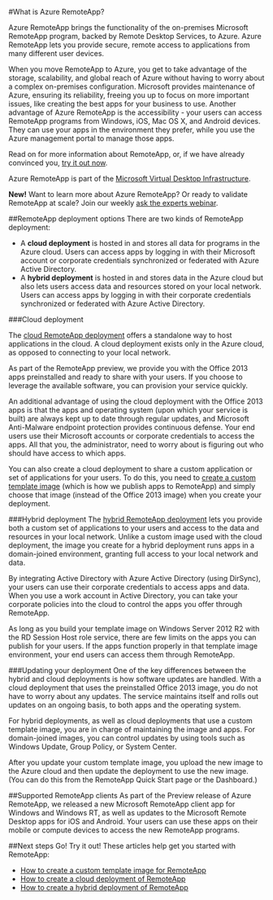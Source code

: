 <properties title="What is RemoteApp?" pageTitle="What is RemoteApp?" description="Learn about Azure RemoteApp." metaKeywords="" services="" solutions="" documentationCenter="" authors="elizapo" manager="kathyw" />

<tags ms.service="remoteapp" ms.workload="tbd" ms.tgt_pltfrm="na" ms.devlang="na" ms.topic="article" ms.date="09/05/2014" ms.author="elizapo" ms.manager="kathyw" />

#What is Azure RemoteApp?

Azure RemoteApp brings the functionality of the on-premises Microsoft RemoteApp program, backed by Remote Desktop Services, to Azure. Azure RemoteApp lets you provide secure, remote access to applications from many different user devices.

When you move RemoteApp to Azure, you get to take advantage of the storage, scalability, and global reach of Azure without having to worry about a complex on-premises configuration. Microsoft provides maintenance of Azure, ensuring its reliability, freeing you up to focus on more important issues, like creating the best apps for your business to use. Another advantage of Azure RemoteApp is the accessibility - your users can access RemoteApp programs from Windows, iOS, Mac OS X, and Android devices. They can use your apps in the environment they prefer, while you use the Azure management portal to manage those apps. 

Read on for more information about RemoteApp, or, if we have already convinced you, [try it out now](http://azure.microsoft.com/en-us/services/remoteapp/).

Azure RemoteApp is part of the [Microsoft Virtual Desktop Infrastructure](http://www.microsoft.com/en-us/server-cloud/products/virtual-desktop-infrastructure/explore.aspx).

**New!** Want to learn more about Azure RemoteApp? Or ready to validate RemoteApp at scale? Join our weekly [ask the experts webinar](https://azureinfo.microsoft.com/US-Azure-WBNR-FY15-11Nov-AzureRemoteAppAskTheExperts-Registration-Page.html).

##RemoteApp deployment options
There are two kinds of RemoteApp deployment:


- A **cloud deployment** is hosted in and stores all data for programs in the Azure cloud. Users can access apps by logging in with their Microsoft account or corporate credentials synchronized or federated with Azure Active Directory.
- A **hybrid deployment** is hosted in and stores data in the Azure cloud but also lets users access data and resources stored on your local network. Users can access apps by logging in with their corporate credentials synchronized or federated with Azure Active Directory.

###Cloud deployment

The [cloud RemoteApp deployment](http://azure.microsoft.com/en-us/documentation/articles/remoteapp-create-cloud-deployment/) offers a standalone way to host applications in the cloud. A cloud deployment exists only in the Azure cloud, as opposed to connecting to your local network.

As part of the RemoteApp preview, we provide you with the Office 2013 apps preinstalled and ready to share with your users. If you choose to leverage the available software, you can provision your service quickly.

An additional advantage of using the cloud deployment with the Office 2013 apps is that the apps and operating system (upon which your service is built) are always kept up to date through regular updates, and Microsoft Anti-Malware endpoint protection provides continuous defense. Your end users use their Microsoft accounts or corporate credentials to access the apps. All that you, the administrator, need to worry about is figuring out who should have access to which apps.

You can also create a cloud deployment to share a custom application or set of applications for your users. To do this, you need to [create a custom template image](http://azure.microsoft.com/en-us/documentation/articles/remoteapp-create-custom-image/) (which is how we publish apps to RemoteApp) and simply choose that image (instead of the Office 2013 image) when you create your deployment. 

###Hybrid deployment
The [hybrid RemoteApp deployment](http://azure.microsoft.com/en-us/documentation/articles/remoteapp-create-hybrid-deployment/) lets you provide both a custom set of applications to your users and access to the data and resources in your local network. Unlike a custom image used with the cloud deployment, the image you create for a hybrid deployment runs apps in a domain-joined environment, granting full access to your local network and data.

By integrating Active Directory with Azure Active Directory (using DirSync), your users can use their corporate credentials to access apps and data. When you use a work account in Active Directory, you can take your corporate policies into the cloud to control the apps you offer through RemoteApp.

As long as you build your template image on Windows Server 2012 R2 with the RD Session Host role service, there are few limits on the apps you can publish for your users. If the apps function properly in that template image environment, your end users can access them through RemoteApp. 

###Updating your deployment
One of the key differences between the hybrid and cloud deployments is how software updates are handled. With a cloud deployment that uses the preinstalled Office 2013 image, you do not have to worry about any updates. The service maintains itself and rolls out updates on an ongoing basis, to both apps and the operating system.

For hybrid deployments, as well as cloud deployments that use a custom template image, you are in charge of maintaining the image and apps. For domain-joined images, you can control updates by using tools such as Windows Update, Group Policy, or System Center.

After you update your custom template image, you upload the new image to the Azure cloud and then update the deployment to use the new image. (You can do this from the RemoteApp Quick Start page or the Dashboard.)

##Supported RemoteApp clients
As part of the Preview release of Azure RemoteApp, we released a new Microsoft RemoteApp client app for Windows and Windows RT, as well as updates to the Microsoft Remote Desktop apps for iOS and Android. Your users can use these apps on their mobile or compute devices to access the new RemoteApp programs.

##Next steps
Go! Try it out! These articles help get you started with RemoteApp:

- [How to create a custom template image for RemoteApp](http://azure.microsoft.com/en-us/documentation/articles/remoteapp-create-custom-image/)
- [How to create a cloud deployment of RemoteApp](http://azure.microsoft.com/en-us/documentation/articles/remoteapp-create-cloud-deployment/)
- [How to create a hybrid deployment of RemoteApp](http://azure.microsoft.com/en-us/documentation/articles/remoteapp-create-hybrid-deployment/)
